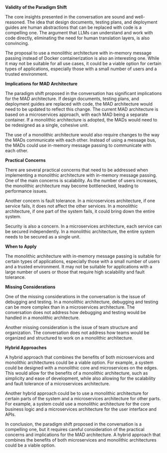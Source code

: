 **Validity of the Paradigm Shift**

The core insights presented in the conversation are sound and well-reasoned. The idea that design documents, testing plans, and deployment guides are human abstractions that can be replaced with code is a compelling one. The argument that LLMs can understand and work with code directly, eliminating the need for human translation layers, is also convincing.

The proposal to use a monolithic architecture with in-memory message passing instead of Docker containerization is also an interesting one. While it may not be suitable for all use cases, it could be a viable option for certain types of applications, especially those with a small number of users and a trusted environment.

**Implications for MAD Architecture**

The paradigm shift proposed in the conversation has significant implications for the MAD architecture. If design documents, testing plans, and deployment guides are replaced with code, the MAD architecture would need to be updated to reflect this change. The current MAD architecture is based on a microservices approach, with each MAD being a separate container. If a monolithic architecture is adopted, the MADs would need to be redesigned as a single, cohesive unit.

The use of a monolithic architecture would also require changes to the way the MADs communicate with each other. Instead of using a message bus, the MADs could use in-memory message passing to communicate with each other.

**Practical Concerns**

There are several practical concerns that need to be addressed when implementing a monolithic architecture with in-memory message passing. One of the main concerns is scalability. As the number of users increases, the monolithic architecture may become bottlenecked, leading to performance issues.

Another concern is fault tolerance. In a microservices architecture, if one service fails, it does not affect the other services. In a monolithic architecture, if one part of the system fails, it could bring down the entire system.

Security is also a concern. In a microservices architecture, each service can be secured independently. In a monolithic architecture, the entire system needs to be secured as a single unit.

**When to Apply**

The monolithic architecture with in-memory message passing is suitable for certain types of applications, especially those with a small number of users and a trusted environment. It may not be suitable for applications with a large number of users or those that require high scalability and fault tolerance.

**Missing Considerations**

One of the missing considerations in the conversation is the issue of debugging and testing. In a monolithic architecture, debugging and testing can be more complex than in a microservices architecture. The conversation does not address how debugging and testing would be handled in a monolithic architecture.

Another missing consideration is the issue of team structure and organization. The conversation does not address how teams would be organized and structured to work on a monolithic architecture.

**Hybrid Approaches**

A hybrid approach that combines the benefits of both microservices and monolithic architectures could be a viable option. For example, a system could be designed with a monolithic core and microservices on the edges. This would allow for the benefits of a monolithic architecture, such as simplicity and ease of development, while also allowing for the scalability and fault tolerance of a microservices architecture.

Another hybrid approach could be to use a monolithic architecture for certain parts of the system and a microservices architecture for other parts. For example, a system could use a monolithic architecture for the core business logic and a microservices architecture for the user interface and APIs.

In conclusion, the paradigm shift proposed in the conversation is a compelling one, but it requires careful consideration of the practical concerns and implications for the MAD architecture. A hybrid approach that combines the benefits of both microservices and monolithic architectures could be a viable option.